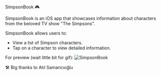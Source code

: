 SimpsonBook 🎮

SimpsonBook is an iOS app that showcases information about characters from the beloved TV show "The Simpsons".

SimpsonBook allows users to:
- View a list of Simpson characters.
- Tap on a character to view detailed information.

For preview (wait little bit for gif): 
![SimpsonBook](https://github.com/nigarixx/SimpsonBook/assets/105124936/975e9efa-2c35-4e4c-9be4-e1a76eeba30c)


🛠️ Big thanks to Atıl Samancıoğlu
